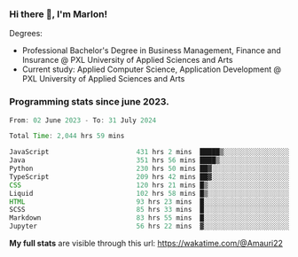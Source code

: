 
### Hi there 👋, I'm Marlon!

Degrees: 
- Professional Bachelor's Degree in Business Management, Finance and Insurance @ PXL University of Applied Sciences and Arts
- Current study: Applied Computer Science, Application Development @ PXL University of Applied Sciences and Arts

### Programming stats since june 2023.
<!--START_SECTION:waka-->

```java
From: 02 June 2023 - To: 31 July 2024

Total Time: 2,044 hrs 59 mins

JavaScript                      431 hrs 2 mins  █████▒░░░░░░░░░░░░░░░░░░░   20.93 %
Java                            351 hrs 56 mins ████▒░░░░░░░░░░░░░░░░░░░░   17.09 %
Python                          230 hrs 50 mins ██▓░░░░░░░░░░░░░░░░░░░░░░   11.21 %
TypeScript                      209 hrs 42 mins ██▓░░░░░░░░░░░░░░░░░░░░░░   10.18 %
CSS                             120 hrs 21 mins █▒░░░░░░░░░░░░░░░░░░░░░░░   05.84 %
Liquid                          102 hrs 58 mins █▒░░░░░░░░░░░░░░░░░░░░░░░   05.00 %
HTML                            93 hrs 23 mins  █░░░░░░░░░░░░░░░░░░░░░░░░   04.53 %
SCSS                            85 hrs 33 mins  █░░░░░░░░░░░░░░░░░░░░░░░░   04.15 %
Markdown                        83 hrs 55 mins  █░░░░░░░░░░░░░░░░░░░░░░░░   04.07 %
Jupyter                         56 hrs 22 mins  ▓░░░░░░░░░░░░░░░░░░░░░░░░   02.74 %
```

<!--END_SECTION:waka-->
**My full stats** are visible through this url: https://wakatime.com/@Amauri22
